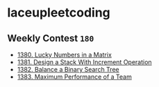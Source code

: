 # laceupleetcoding

## Weekly Contest `180`
- [1380. Lucky Numbers in a Matrix](https://github.com/ttungl/laceupleetcoding/blob/master/weeklycontests/180/Lucky%20Numbers%20in%20a%20Matrix%201380.py)
- [1381. Design a Stack With Increment Operation](https://github.com/ttungl/laceupleetcoding/blob/master/weeklycontests/180/Design%20a%20Stack%20With%20Increment%20Operation%201381.py)
- [1382. Balance a Binary Search Tree](https://github.com/ttungl/laceupleetcoding/blob/master/weeklycontests/180/Balance%20a%20Binary%20Search%20Tree%201382.py)
- [1383. Maximum Performance of a Team](https://github.com/ttungl/laceupleetcoding/blob/master/weeklycontests/180/Maximum%20Performance%20of%20a%20Team%201383.py)
